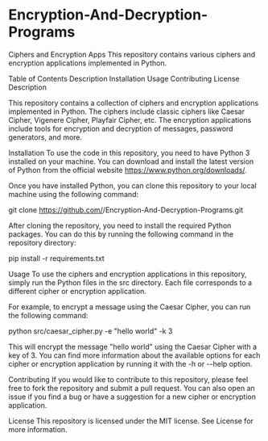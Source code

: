 # Encryption-And-Decryption-Programs
Ciphers and Encryption Apps
This repository contains various ciphers and encryption applications implemented in Python.

Table of Contents
Description
Installation
Usage
Contributing
License
Description



This repository contains a collection of ciphers and encryption applications implemented in Python. The ciphers include classic ciphers like Caesar Cipher, Vigenere Cipher, Playfair Cipher, etc. The encryption applications include tools for encryption and decryption of messages, password generators, and more.

Installation
To use the code in this repository, you need to have Python 3 installed on your machine. You can download and install the latest version of Python from the official website https://www.python.org/downloads/.

Once you have installed Python, you can clone this repository to your local machine using the following command:

git clone https://github.com/<your-github-username>/Encryption-And-Decryption-Programs.git


 After cloning the repository, you need to install the required Python packages. You can do this by running the following command in the repository directory:
 
 pip install -r requirements.txt
 
 Usage
To use the ciphers and encryption applications in this repository, simply run the Python files in the src directory. Each file corresponds to a different cipher or encryption application.

For example, to encrypt a message using the Caesar Cipher, you can run the following command:

python src/caesar_cipher.py -e "hello world" -k 3

This will encrypt the message "hello world" using the Caesar Cipher with a key of 3. You can find more information about the available options for each cipher or encryption application by running it with the -h or --help option.


Contributing
If you would like to contribute to this repository, please feel free to fork the repository and submit a pull request. You can also open an issue if you find a bug or have a suggestion for a new cipher or encryption application.

License
This repository is licensed under the MIT license. See License for more information.

